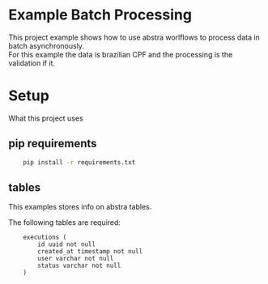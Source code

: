 # Example Batch Processing
This project example shows how to use abstra worlflows to process data in batch asynchronously.   
For this example the data is brazilian CPF and the processing is the validation if it.   

# Setup
What this project uses

## pip requirements
```sh
    pip install -r requirements.txt
```

## tables
This examples stores info on abstra tables.

The following tables are required:

```
    executions (
        id uuid not null
        created_at timestamp not null
        user varchar not null
        status varchar not null
    )
```